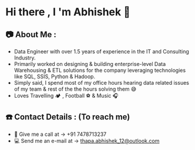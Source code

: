 # Hi there , I 'm Abhishek :raccoon:


## :camera: About Me : 

- Data Engineer with over 1.5 years of experience in the IT and Consulting Industry. 
- Primarily worked on designing & building enterprise-level Data Warehousing & ETL solutions for the company leveraging technologies like SQL, SSIS, Python & Hadoop.
- Simply said, I spend most of my office hours hearing data related issues of my team & rest of the the hours solving them :sweat_smile:
- Loves Travelling :camping: , Football :soccer:  & Music :headphones:

## :phone: Contact Details : (To reach me)

- :iphone: Give me a call at -> +91 7478713237
- :computer: Send me an e-mail at -> thapa.abhishek_12@outlook.com



